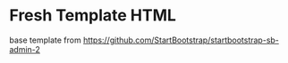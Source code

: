 # Fresh Template HTML
base template from https://github.com/StartBootstrap/startbootstrap-sb-admin-2